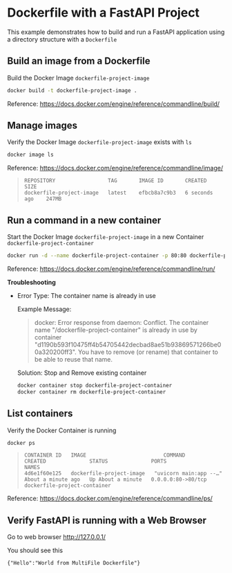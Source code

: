 # Dockerfile with a FastAPI Project

This example demonstrates how to build and run a FastAPI application using a directory structure
with a `Dockerfile`


## Build an image from a Dockerfile

  Build the Docker Image `dockerfile-project-image`

  ```sh
  docker build -t dockerfile-project-image .
  ```

  Reference: https://docs.docker.com/engine/reference/commandline/build/


## Manage images

  Verify the Docker Image `dockerfile-project-image` exists with `ls`

  ```sh
  docker image ls
  ```

  Reference: https://docs.docker.com/engine/reference/commandline/image/

  >```
  >REPOSITORY                 TAG       IMAGE ID       CREATED          SIZE
  >dockerfile-project-image   latest    efbcb8a7c9b3   6 seconds ago    247MB
  >```


## Run a command in a new container

  Start the Docker Image `dockerfile-project-image` in a new Container `dockerfile-project-container`

  ```sh
  docker run -d --name dockerfile-project-container -p 80:80 dockerfile-project-image
  ```

  Reference: https://docs.docker.com/engine/reference/commandline/run/

  **Troubleshooting**
  
  - Error Type: The container name is already in use

    Example Message:
  
    >docker: Error response from daemon: Conflict. The container name "/dockerfile-project-container" is already in use by container "d1190b593f10475ff4b54705442decbad8ae51b93869571266be00a320200ff3". You have to remove (or rename) that container to be able to reuse that name.

    Solution: Stop and Remove existing container

    ```sh
    docker container stop dockerfile-project-container
    docker container rm dockerfile-project-container
    ```


## List containers

  Verify the Docker Container is running

  ```sh
  docker ps
  ```

  >```
  >CONTAINER ID   IMAGE                         COMMAND                  CREATED              STATUS              PORTS                NAMES
  >4d6e1f60e125   dockerfile-project-image   "uvicorn main:app --…"   About a minute ago   Up About a minute   0.0.0.0:80->80/tcp   dockerfile-project-container
  >```

  Reference: https://docs.docker.com/engine/reference/commandline/ps/


## Verify FastAPI is running with a Web Browser

  Go to web browser http://127.0.0.1/

  You should see this

  ```
  {"Hello":"World from MultiFile Dockerfile"}
  ```
